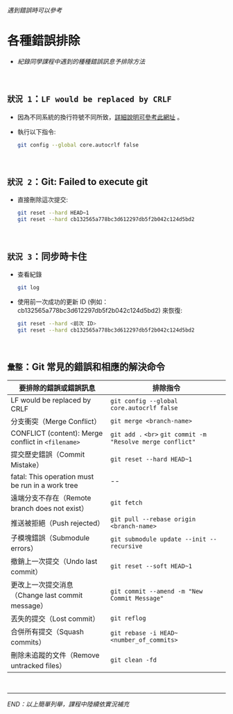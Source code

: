 _遇到錯誤時可以參考_

# 各種錯誤排除

- _紀錄同學課程中遇到的種種錯誤訊息予排除方法_

</br>

## `狀況 1`：`LF would be replaced by CRLF` 

- 因為不同系統的換行符號不同所致，[詳細說明可參考此網址](https://linuxhint.com/fix-lf-will-replaced-by-crlf-warning-in-gif/) 。


- 執行以下指令:

  ```bash
  git config --global core.autocrlf false
  ```

</br>

## `狀況 2`：Git: Failed to execute git

- 直接刪除這次提交:

  ```bash
  git reset --hard HEAD~1
  git reset --hard cb132565a778bc3d612297db5f2b042c124d5bd2
  ```

</br>

## `狀況 3`：同步時卡住

- 查看紀錄

  ```bash
  git log
  ```
- 使用前一次成功的更新 ID (例如：cb132565a778bc3d612297db5f2b042c124d5bd2) 來恢復:

  ```bash
  git reset --hard <前次 ID>
  git reset --hard cb132565a778bc3d612297db5f2b042c124d5bd2
  ```

</br>

## `彙整`：Git 常見的錯誤和相應的解決命令

| 要排除的錯誤或錯誤訊息                               | 排除指令                                                          |
| ---------------------------------------------------- | ----------------------------------------------------------------- |
| LF would be replaced by CRLF                         | `git config --global core.autocrlf false`                       |
| 分支衝突（Merge Conflict）                           | `git merge <branch-name>`                                       |
| CONFLICT (content): Merge conflict in `<filename>` | `git add .` `<br>` `git commit -m "Resolve merge conflict"` |
| 提交歷史錯誤（Commit Mistake）                       | `git reset --hard HEAD~1`                                       |
| fatal: This operation must be run in a work tree     | --                                                                |
| 遠端分支不存在（Remote branch does not exist）       | `git fetch`                                                     |
| 推送被拒絕（Push rejected）                          | `git pull --rebase origin <branch-name>`                        |
| 子模塊錯誤（Submodule errors）                       | `git submodule update --init --recursive`                       |
| 撤銷上一次提交（Undo last commit）                   | `git reset --soft HEAD~1`                                       |
| 更改上一次提交消息（Change last commit message）     | `git commit --amend -m "New Commit Message"`                    |
| 丟失的提交（Lost commit）                            | `git reflog`                                                    |
| 合併所有提交（Squash commits）                       | `git rebase -i HEAD~<number_of_commits>`                        |
| 刪除未追蹤的文件（Remove untracked files）           | `git clean -fd`                                                 |

</br>

---

_END：以上簡單列舉，課程中陸續依實況補充_
